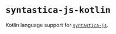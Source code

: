# `syntastica-js-kotlin`

Kotlin language support for [`syntastica-js`](https://www.npmjs.com/package/@syntastica/core).

